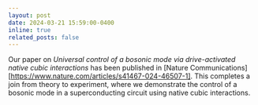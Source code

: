 ```yaml
---
layout: post
date: 2024-03-21 15:59:00-0400
inline: true
related_posts: false
---
```


Our paper on _Universal control of a bosonic mode via drive-activated native cubic interactions_ has been published in [Nature Communications][https://www.nature.com/articles/s41467-024-46507-1].
This completes a join from theory to experiment, where we demonstrate the control of a bosonic mode in a superconducting circuit using native cubic interactions.
